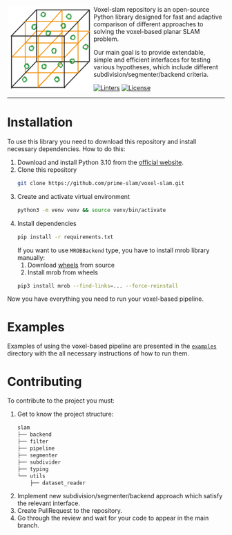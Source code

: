 <img align="left" width="200" height="200" src="assets/logo.svg">
Voxel-slam repository is an open-source Python library designed for fast 
and adaptive comparison of different approaches to solving the voxel-based planar SLAM problem.

Our main goal is to provide extendable, simple and efficient interfaces for
testing various hypotheses, which include different subdivision/segmenter/backend criteria.

[![Linters](https://github.com/prime-slam/voxel-slam/actions/workflows/lint.yaml/badge.svg)](https://github.com/prime-slam/voxel-slam/actions/workflows/lint.yaml)
[![License](https://img.shields.io/badge/License-Apache_2.0-blue.svg)](https://opensource.org/licenses/Apache-2.0)

- - -
# Installation

To use this library you need to download this repository and install necessary dependencies.
How to do this:

1. Download and install Python 3.10 from the [official website](https://www.python.org/downloads/).
2. Clone this repository
    ```bash
    git clone https://github.com/prime-slam/voxel-slam.git
    ```
3. Create and activate virtual environment
    ```bash
    python3 -m venv venv && source venv/bin/activate
    ```
4. Install dependencies
    ```bash
    pip install -r requirements.txt
    ```
    If you want to use `MROBBackend` type, you have to install mrob library manually:
    1. Download [wheels](https://github.com/prime-slam/mrob/actions/runs/6841598615) from source
    2. Install mrob from wheels
    ```bash
    pip3 install mrob --find-links=... --force-reinstall
    ```

Now you have everything you need to run your voxel-based pipeline.

# Examples

Examples of using the voxel-based pipeline are presented in the [`examples`](https://github.com/prime-slam/voxel-slam/tree/main/examples) 
directory with the all necessary instructions of how to run them.

# Contributing

To contribute to the project you must:
1. Get to know the project structure:
    ```
    slam
    ├── backend
    ├── filter
    ├── pipeline
    ├── segmenter
    ├── subdivider
    ├── typing
    └── utils
        ├── dataset_reader
    ```
2. Implement new subdivision/segmenter/backend approach which satisfy the relevant interface.
3. Create PullRequest to the repository.
4. Go through the review and wait for your code to appear in the main branch.
